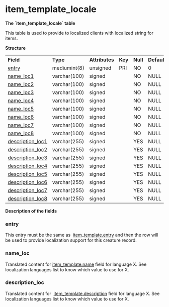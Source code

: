 # item\_template\_locale


**The \`item\_template\_locale\` table**

This table is used to provide to localized clients with localized string for items.

**Structure**

|                                                            |              |                |         |          |             |           |             |
|------------------------------------------------------------|--------------|----------------|---------|----------|-------------|-----------|-------------|
| **Field**                                                  | **Type**     | **Attributes** | **Key** | **Null** | **Default** | **Extra** | **Comment** |
| [entry](#item_template_locale-entry)                       | mediumint(8) | unsigned       | PRI     | NO       | 0           |           |             |
| [name\_loc1](#item_template_locale-name_loc)               | varchar(100) | signed         |         | NO       | NULL        |           |             |
| [name\_loc2](#item_template_locale-name_loc)               | varchar(100) | signed         |         | NO       | NULL        |           |             |
| [name\_loc3](#item_template_locale-name_loc)               | varchar(100) | signed         |         | NO       | NULL        |           |             |
| [name\_loc4](#item_template_locale-name_loc)               | varchar(100) | signed         |         | NO       | NULL        |           |             |
| [name\_loc5](#item_template_locale-name_loc)               | varchar(100) | signed         |         | NO       | NULL        |           |             |
| [name\_loc6](#item_template_locale-name_loc)               | varchar(100) | signed         |         | NO       | NULL        |           |             |
| [name\_loc7](#item_template_locale-name_loc)               | varchar(100) | signed         |         | NO       | NULL        |           |             |
| [name\_loc8](#item_template_locale-name_loc)               | varchar(100) | signed         |         | NO       | NULL        |           |             |
| [description\_loc1](#item_template_locale-description_loc) | varchar(255) | signed         |         | YES      | NULL        |           |             |
| [description\_loc2](#item_template_locale-description_loc) | varchar(255) | signed         |         | YES      | NULL        |           |             |
| [description\_loc3](#item_template_locale-description_loc) | varchar(255) | signed         |         | YES      | NULL        |           |             |
| [description\_loc4](#item_template_locale-description_loc) | varchar(255) | signed         |         | YES      | NULL        |           |             |
| [description\_loc5](#item_template_locale-description_loc) | varchar(255) | signed         |         | YES      | NULL        |           |             |
| [description\_loc6](#item_template_locale-description_loc) | varchar(255) | signed         |         | YES      | NULL        |           |             |
| [description\_loc7](#item_template_locale-description_loc) | varchar(255) | signed         |         | YES      | NULL        |           |             |
| [description\_loc8](#item_template_locale-description_loc) | varchar(255) | signed         |         | YES      | NULL        |           |             |

**Description of the fields**

### entry

This entry must be the same as  [item\_template.entry](https://trinitycore.atlassian.net/wiki/display/tc/item_template#item_template-entry) and then the row will be used to provide localization support for this creature record.

### name\_loc

Translated content for [item\_template.name](https://trinitycore.atlassian.net/wiki/display/tc/item_template#item_template-name) field for language X.
See localization languages list to know which value to use for X.

### description\_loc

Translated content for  [item\_template.description](https://trinitycore.atlassian.net/wiki/display/tc/item_template#item_template-description) field for language X.
See localization languages list to know which value to use for X.
